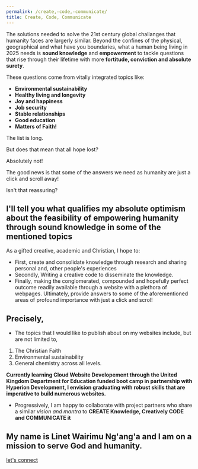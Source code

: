 ```yaml
---
permalink: /create,-code,-communicate/
title: Create, Code, Communicate
---
```


The solutions needed to solve the 21st century global challanges that humanity faces are largerly similar. Beyond the confines of the physical, geographical and what have you boundaries, what a human being living in 2025 needs is **sound knowledge** and **empowerment** to tackle questions that rise through their lifetime with more **fortitude, conviction and absolute surety**.

These questions come from vitally integrated topics like: 
* **Environmental sustainability**
* **Healthy living and longevity**
* **Joy and happiness**
* **Job security**
* **Stable relationships**
* **Good education**
* **Matters of Faith!**

The list is long.

But does that mean that all hope lost? 

Absolutely not!

The good news is that some of the answers we need as humanity are just a click and scroll away!

Isn't that reassuring?

## I'll tell you what qualifies my absolute optimism about the feasibility of empowering humanity through sound knowledge in some of the mentioned topics 
As a gifted creative, academic and Christian, I hope to:
* First, create and consolidate knowledge through  research and sharing personal and, other people's experiences
* Secondly, Writing a creative code to disseminate the knowledge.
* Finally, making the conglomerated, compounded and hopefully perfect outcome readily available through a website with a plethora of webpages. Ultimately, provide answers to some of the aforementioned areas of profound importance with just a click and scrol!

## Precisely,

* The topics that I would like to publish about on my websites include, but are not limited to,
 1. The Christian Faith
 2. Environmental sustainability
 3. General chemistry across all levels.

**Currently learning Cloud Website Developement through the United Kingdom Department for Education funded boot camp in partnership with Hyperion Development, I envision graduating with robust skills that are imperative to build numerous websites.**

* Progressively, I am happy to collaborate with project partners who share a similar *vision and  mantra* to **CREATE Knowledge, Creatively CODE and COMMUNICATE it**

## My name is Linet Wairimu Ng'ang'a and I am on a mission to serve God and humanity. 

[let's connect](https://www.linkedin.com/in/linet-wairimu-ng-ang-a-7a9a88235/)
